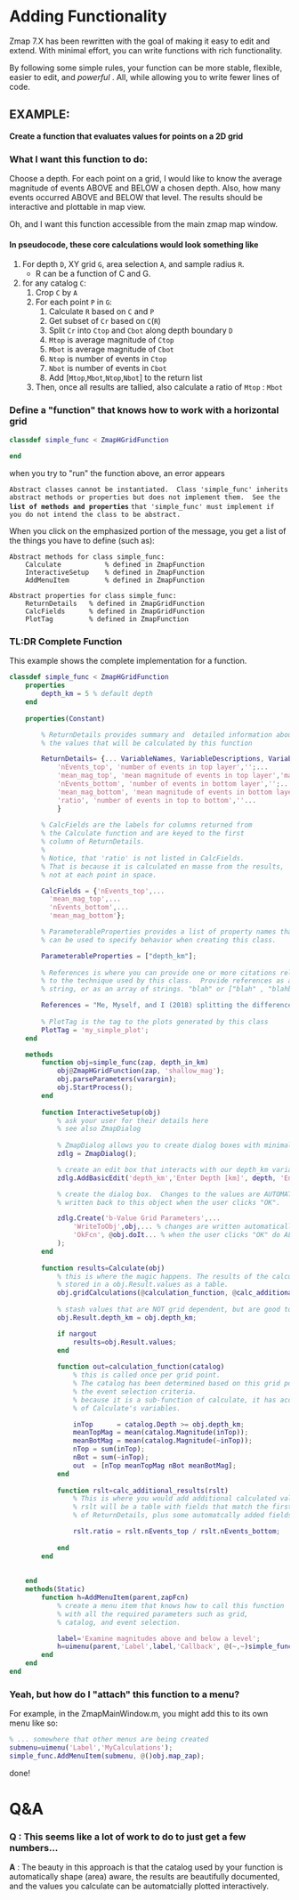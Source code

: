 # Adding Functionality
Zmap 7.X has been rewritten with the goal of making it easy to edit and extend.
With minimal effort, you can write functions with rich functionality. 

By following some simple rules, your function can be more stable, flexible,
easier to edit, and _powerful_ . All, while allowing you
to write fewer lines of code.

## EXAMPLE: 
**Create a function that evaluates values for points on a 2D grid**

### What I want this function to do:
Choose a depth. For each point on a grid, I would like to know the average magnitude of events ABOVE and BELOW a chosen depth. Also, how many events occurred ABOVE and BELOW that level. The results should be interactive and plottable in map view.

Oh, and I want this function accessible from the main zmap map window.

#### In pseudocode, these core calculations would look something like
1. For depth `D`, XY grid `G`, area selection `A`, and sample radius `R`.
    * R can be a function of C and G.
1. for any catalog `C`:
    1. Crop `C` by `A`
    1. For each point `P` in `G`:
        1. Calculate `R` based on `C` and `P`
        1. Get subset of `Cr` based on `C`(`R`)  
        1. Split `Cr` into `Ctop` and `Cbot` along depth boundary `D`
        1. `Mtop` is average magnitude of `Ctop`
        1. `Mbot` is average magnitude of `Cbot`
        1. `Ntop` is number of events in `Ctop`
        1. `Nbot` is number of events in `Cbot`
        1. Add [`Mtop`,`Mbot`,`Ntop`,`Nbot`] to the return list
    1. Then, once all results are tallied, also calculate a ratio of `Mtop` : `Mbot`

### Define a "function" that knows how to work with a horizontal grid
```matlab
classdef simple_func < ZmapHGridFunction
   
end
```

when you try to "run" the function above, an error appears

`Abstract classes cannot be instantiated.  Class 'simple_func'
inherits abstract methods or properties but does not implement
them.  See the` **`list of methods and properties`** `that 'simple_func' must implement if you do not intend the class to be abstract.`

When you click on the emphasized portion of the message, you get a list
of the things you have to define (such as):

```
Abstract methods for class simple_func:
    Calculate       	% defined in ZmapFunction
    InteractiveSetup	% defined in ZmapFunction
    AddMenuItem     	% defined in ZmapFunction

Abstract properties for class simple_func:
    ReturnDetails	% defined in ZmapGridFunction
    CalcFields   	% defined in ZmapGridFunction
    PlotTag      	% defined in ZmapFunction
```

###  TL:DR Complete Function
This example shows the complete implementation for a function. 

```matlab
classdef simple_func < ZmapHGridFunction
    properties
        depth_km = 5 % default depth
    end
    
    properties(Constant)

        % ReturnDetails provides summary and  detailed information about
        % the values that will be calculated by this function

        ReturnDetails= {... VariableNames, VariableDescriptions, VariableUnits
            'nEvents_top', 'number of events in top layer','';...
            'mean_mag_top', 'mean magnitude of events in top layer','mag';...
            'nEvents_bottom', 'number of events in bottom layer','';...
            'mean_mag_bottom', 'mean magnitude of events in bottom layer','mag';...
            'ratio', 'number of events in top to bottom',''...
            }
            
        % CalcFields are the labels for columns returned from 
        % the Calculate function and are keyed to the first
        % column of ReturnDetails.
        % 
        % Notice, that 'ratio' is not listed in CalcFields.
        % That is because it is calculated en masse from the results,
        % not at each point in space.

        CalcFields = {'nEvents_top',...
          'mean_mag_top',...
          'nEvents_bottom',...
          'mean_mag_bottom'};

        % ParameterableProperties provides a list of property names that 
        % can be used to specify behavior when creating this class.

        ParameterableProperties = ["depth_km"];
        
        % References is where you can provide one or more citations related
        % to the technique used by this class.  Provide references as a
        % string, or as an array of strings. "blah" or ["blah" , "blahblah"]

        References = "Me, Myself, and I (2018) splitting the difference. Journal of my own creation.";
        
        % PlotTag is the tag to the plots generated by this class
        PlotTag = 'my_simple_plot';
    end

    methods
        function obj=simple_func(zap, depth_in_km)
            obj@ZmapHGridFunction(zap, 'shallow_mag');
            obj.parseParameters(varargin);
            obj.StartProcess();
        end
        
        function InteractiveSetup(obj)
            % ask your user for their details here
            % see also ZmapDialog
            
            % ZmapDialog allows you to create dialog boxes with minimal code
            zdlg = ZmapDialog();

            % create an edit box that interacts with our depth_km variable
            zdlg.AddBasicEdit('depth_km','Enter Depth [km]', depth, 'Enter depth for comparison');

            % create the dialog box.  Changes to the values are AUTOMATICALLY 
            % written back to this object when the user clicks "OK".

            zdlg.Create('b-Value Grid Parameters',...
                'WriteToObj',obj,... % changes are written automatically to here
                'OkFcn', @obj.doIt... % when the user clicks "OK" do ALL the stuff
            );
        end
        
        function results=Calculate(obj)
            % this is where the magic happens. The results of the calculation will be
            % stored in a obj.Result.values as a table.
            obj.gridCalculations(@calculation_function, @calc_additional_results);
            
            % stash values that are NOT grid dependent, but are good to know
            obj.Result.depth_km = obj.depth_km;

            if nargout
                results=obj.Result.values;
            end
            
            function out=calculation_function(catalog)
                % this is called once per grid point.
                % The catalog has been determined based on this grid point and 
                % the event selection criteria.
                % because it is a sub-function of calculate, it has access to all 
                % of Calculate's variables.

                inTop      = catalog.Depth >= obj.depth_km;
                meanTopMag = mean(catalog.Magnitude(inTop));
                meanBotMag = mean(catalog.Magnitude(~inTop));
                nTop = sum(inTop);
                nBot = sum(~inTop);
                out  = [nTop meanTopMag nBot meanBotMag];
            end
            
            function rslt=calc_additional_results(rslt)
                % This is where you would add additional calculated values.
                % rslt will be a table with fields that match the first column
                % of ReturnDetails, plus some automatcally added fields

                rslt.ratio = rslt.nEvents_top / rslt.nEvents_bottom;
                
            end
        end
        
        
    end
    methods(Static)
        function h=AddMenuItem(parent,zapFcn)
            % create a menu item that knows how to call this function
            % with all the required parameters such as grid, 
            % catalog, and event selection.

            label='Examine magnitudes above and below a level';
            h=uimenu(parent,'Label',label,'Callback', @(~,~)simple_func(zapFcn()));
        end
    end
end
```

### Yeah, but how do I "attach" this function to a menu?
For example, in the ZmapMainWindow.m, you might add this to its own menu like so:
```matlab
% ... somewhere that other menus are being created
submenu=uimenu('Label','MyCalculations');
simple_func.AddMenuItem(submenu, @()obj.map_zap);
```
done!

# Q&A
### **Q** : This seems like a lot of work to do to just get a few numbers...
**A** : The beauty in this approach is that the catalog used by your function is automatically shape (area) aware, the results are beautifully documented, and the values you calculate can be automatcially plotted interactively. 